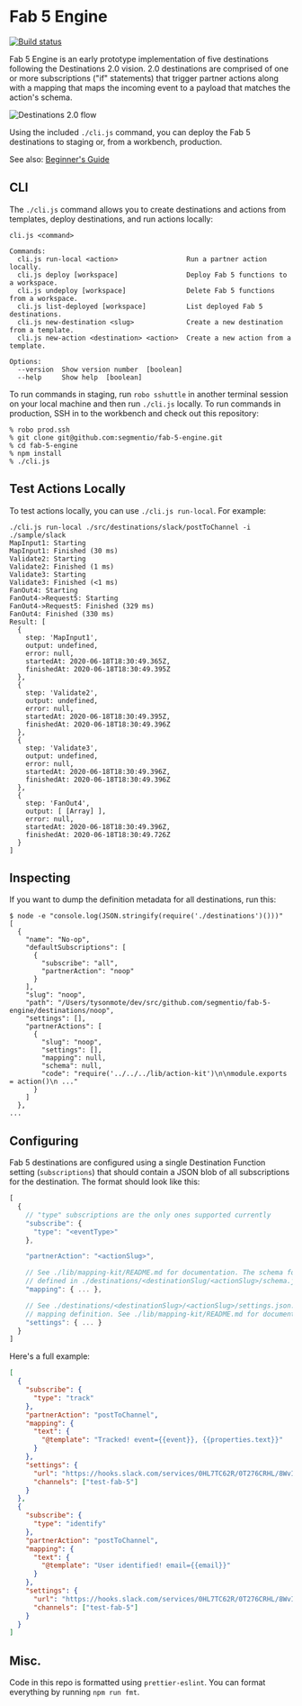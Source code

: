 # Fab 5 Engine

[![Build status](https://badge.buildkite.com/ec5e2cfa66d153ebaf3477af80de2a23f17b647e11e148c63c.svg?branch=master)](https://buildkite.com/segment/fab-5-engine)

Fab 5 Engine is an early prototype implementation of five destinations following the Destinations
2.0 vision. 2.0 destinations are comprised of one or more subscriptions ("if" statements) that
trigger partner actions along with a mapping that maps the incoming event to a payload that matches
the action's schema.

![Destinations 2.0 flow][architecture]

Using the included `./cli.js` command, you can deploy the Fab 5 destinations to staging or, from
a workbench, production.

See also: [Beginner's Guide][beginner]

[architecture]: https://user-images.githubusercontent.com/111501/83700205-10f23e80-a5bb-11ea-9fbe-b1b10c1ed464.png
[beginner]: https://paper.dropbox.com/doc/Fab-5-Engine-Beginners-Guide--A2~KoOcu4qM1rlyX_ZfpyCFTAg-BMfDUPaKMvghmXEtaZpq2

## CLI

The `./cli.js` command allows you to create destinations and actions from templates, deploy
destinations, and run actions locally:

```
cli.js <command>

Commands:
  cli.js run-local <action>                 Run a partner action locally.
  cli.js deploy [workspace]                 Deploy Fab 5 functions to a workspace.
  cli.js undeploy [workspace]               Delete Fab 5 functions from a workspace.
  cli.js list-deployed [workspace]          List deployed Fab 5 destinations.
  cli.js new-destination <slug>             Create a new destination from a template.
  cli.js new-action <destination> <action>  Create a new action from a template.

Options:
  --version  Show version number  [boolean]
  --help     Show help  [boolean]
```

To run commands in staging, run `robo sshuttle` in another terminal session on your local machine
and then run `./cli.js` locally. To run commands in production, SSH in to the workbench and check
out this repository:

```
% robo prod.ssh
% git clone git@github.com:segmentio/fab-5-engine.git
% cd fab-5-engine
% npm install
% ./cli.js
```

## Test Actions Locally

To test actions locally, you can use `./cli.js run-local`. For example:

```
./cli.js run-local ./src/destinations/slack/postToChannel -i ./sample/slack
MapInput1: Starting
MapInput1: Finished (30 ms)
Validate2: Starting
Validate2: Finished (1 ms)
Validate3: Starting
Validate3: Finished (<1 ms)
FanOut4: Starting
FanOut4->Request5: Starting
FanOut4->Request5: Finished (329 ms)
FanOut4: Finished (330 ms)
Result: [
  {
    step: 'MapInput1',
    output: undefined,
    error: null,
    startedAt: 2020-06-18T18:30:49.365Z,
    finishedAt: 2020-06-18T18:30:49.395Z
  },
  {
    step: 'Validate2',
    output: undefined,
    error: null,
    startedAt: 2020-06-18T18:30:49.395Z,
    finishedAt: 2020-06-18T18:30:49.396Z
  },
  {
    step: 'Validate3',
    output: undefined,
    error: null,
    startedAt: 2020-06-18T18:30:49.396Z,
    finishedAt: 2020-06-18T18:30:49.396Z
  },
  {
    step: 'FanOut4',
    output: [ [Array] ],
    error: null,
    startedAt: 2020-06-18T18:30:49.396Z,
    finishedAt: 2020-06-18T18:30:49.726Z
  }
]
```

## Inspecting

If you want to dump the definition metadata for all destinations, run this:

```
$ node -e "console.log(JSON.stringify(require('./destinations')()))"
[
  {
    "name": "No-op",
    "defaultSubscriptions": [
      {
        "subscribe": "all",
        "partnerAction": "noop"
      }
    ],
    "slug": "noop",
    "path": "/Users/tysonmote/dev/src/github.com/segmentio/fab-5-engine/destinations/noop",
    "settings": [],
    "partnerActions": [
      {
        "slug": "noop",
        "settings": [],
        "mapping": null,
        "schema": null,
        "code": "require('../../../lib/action-kit')\n\nmodule.exports = action()\n ..."
      }
    ]
  },
...
```

## Configuring

Fab 5 destinations are configured using a single Destination Function setting (`subscriptions`) that
should contain a JSON blob of all subscriptions for the destination. The format should look like
this:

```js
[
  {
    // "type" subscriptions are the only ones supported currently
    "subscribe": {
      "type": "<eventType>"
    },

    "partnerAction": "<actionSlug>",

    // See ./lib/mapping-kit/README.md for documentation. The schema for each partner action is
    // defined in ./destinations/<destinationSlug/<actionSlug>/schema.json
    "mapping": { ... },

    // See ./destinations/<destinationSlug>/<actionSlug>/settings.json. This can be a mapping-kit
    // mapping definition. See ./lib/mapping-kit/README.md for documentation.
    "settings": { ... }
  }
]
```

Here's a full example:

```json
[
  {
    "subscribe": {
      "type": "track"
    },
    "partnerAction": "postToChannel",
    "mapping": {
      "text": {
        "@template": "Tracked! event={{event}}, {{properties.text}}"
      }
    },
    "settings": {
      "url": "https://hooks.slack.com/services/0HL7TC62R/0T276CRHL/8WvI6gEiE9ZqD47kWqYbfIhZ",
      "channels": ["test-fab-5"]
    }
  },
  {
    "subscribe": {
      "type": "identify"
    },
    "partnerAction": "postToChannel",
    "mapping": {
      "text": {
        "@template": "User identified! email={{email}}"
      }
    },
    "settings": {
      "url": "https://hooks.slack.com/services/0HL7TC62R/0T276CRHL/8WvI6gEiE9ZqD47kWqYbfIhZ",
      "channels": ["test-fab-5"]
    }
  }
]
```

## Misc.

Code in this repo is formatted using `prettier-eslint`. You can format everything by running `npm run fmt`.
